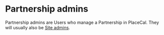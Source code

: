 # Partnership admins

Partnership admins are Users who manage a Partnership in PlaceCal. They will usually also be [Site admins](site-admins.md). &#x20;
